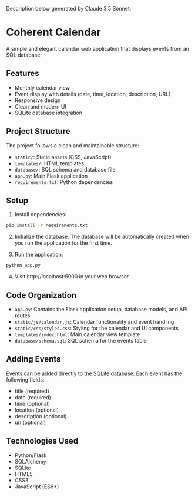 
Description below generated by Claude 3.5 Sonnet:

# Coherent Calendar

A simple and elegant calendar web application that displays events from an SQL database.

## Features

- Monthly calendar view
- Event display with details (date, time, location, description, URL)
- Responsive design
- Clean and modern UI
- SQLite database integration

## Project Structure

The project follows a clean and maintainable structure:

- `static/`: Static assets (CSS, JavaScript)
- `templates/`: HTML templates
- `database/`: SQL schema and database file
- `app.py`: Main Flask application
- `requirements.txt`: Python dependencies

## Setup

1. Install dependencies:
```bash
pip install -r requirements.txt
```

2. Initialize the database:
The database will be automatically created when you run the application for the first time.

3. Run the application:
```bash
python app.py
```

4. Visit http://localhost:5000 in your web browser

## Code Organization

- `app.py`: Contains the Flask application setup, database models, and API routes
- `static/js/calendar.js`: Calendar functionality and event handling
- `static/css/styles.css`: Styling for the calendar and UI components
- `templates/index.html`: Main calendar view template
- `database/schema.sql`: SQL schema for the events table

## Adding Events

Events can be added directly to the SQLite database. Each event has the following fields:
- title (required)
- date (required)
- time (optional)
- location (optional)
- description (optional)
- url (optional)

## Technologies Used

- Python/Flask
- SQLAlchemy
- SQLite
- HTML5
- CSS3
- JavaScript (ES6+)
